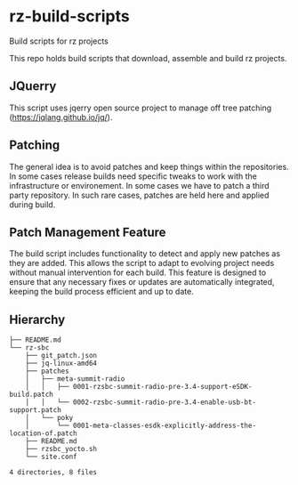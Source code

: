 # rz-build-scripts
Build scripts for rz projects

This repo holds build scripts that download, assemble and build rz projects.

## JQuerry

This script uses jqerry open source project to manage off tree patching (https://jqlang.github.io/jq/).

## Patching

The general idea is to avoid patches and keep things within the repositories.
In some cases release builds need specific tweaks to work with the infrastructure or environement.
In some cases we have to patch a third party repository.
In such rare cases, patches are held here and applied during build.

## Patch Management Feature

The build script includes functionality to detect and apply new patches as they are added. This allows the script to adapt to evolving project needs without manual intervention for each build. This feature is designed to ensure that any necessary fixes or updates are automatically integrated, keeping the build process efficient and up to date.

## Hierarchy

```
├── README.md
└── rz-sbc
    ├── git_patch.json
    ├── jq-linux-amd64
    ├── patches
    │   ├── meta-summit-radio
    │   │   ├── 0001-rzsbc-summit-radio-pre-3.4-support-eSDK-build.patch
    │   │   └── 0002-rzsbc-summit-radio-pre-3.4-enable-usb-bt-support.patch
    │   └── poky
    │       └── 0001-meta-classes-esdk-explicitly-address-the-location-of.patch
    ├── README.md
    ├── rzsbc_yocto.sh
    └── site.conf

4 directories, 8 files
```

